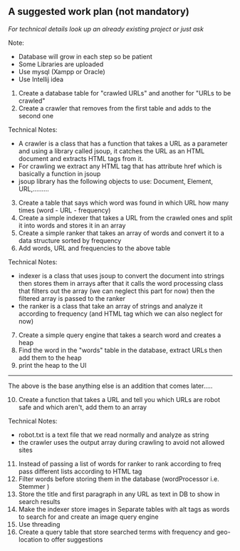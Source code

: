 ## A suggested work plan (not mandatory)

*For technical details look up an already existing project or just ask*

Note: 
* Database will grow in each step so be patient
* Some Libraries are uploaded
* Use mysql (Xampp or Oracle)
* Use Intellij idea

1. Create a database table for "crawled URLs" and another for "URLs to be crawled"
2. Create a crawler that removes from the first table and adds to the second one

Technical Notes:
* A crawler is a class that has a function that takes a URL as a parameter and using a library called jsoup, it catches the URL as an HTML document and extracts HTML tags from it.
* For crawling we extract any HTML tag that has attribute href which is basically a function in jsoup
* jsoup library has the following objects to use: Document, Element, URL,.........

3. Create a table that says which word was found in which URL how many times (word - URL - frequency)
4. Create a simple indexer that takes a URL from the crawled ones and split it into words and stores it in an array
5. Create a simple ranker that takes an array of words and convert it to a data structure sorted by frequency
6. Add words, URL and frequencies to the above table

Technical Notes:
* indexer is a class that uses jsoup to convert the document into strings then stores them in arrays after that it calls the word processing class that filters out the array (we can neglect this part for now) then the filtered array is passed to the ranker
* the ranker is a class that take an array of strings and analyze it according to frequency (and HTML tag which we can also neglect for now)

7. Create a simple query engine that takes a search word and creates a heap 
8. Find the word in the "words" table in the database, extract URLs then add them to the heap
9. print the heap to the UI

---
The above is the base anything else is an addition that comes later.....

10. Create a function that takes a URL and tell you which URLs are robot safe and which aren't, add them to an array

Technical Notes:
* robot.txt is a text file that we read normally and analyze as string
* the crawler uses the output array during crawling to avoid not allowed sites

11. Instead of passing a list of words for ranker to rank according to freq pass different lists according to HTML tag
12. Filter words before storing them in the database (wordProcessor i.e. Stemmer )
13. Store the title and first paragraph in any URL as text in DB to show in search results
14. Make the indexer store images in Separate tables with alt tags as words to search for and create an image query engine
15. Use threading
16. Create a query table that store searched terms with frequency and geo-location to offer suggestions

